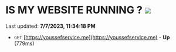# IS MY WEBSITE RUNNING ? [![](https://img.shields.io/static/v1?label=Sponsor&message=%E2%9D%A4&logo=GitHub&color=%23fe8e86)](https://github.com/sponsors/<username>)

Last updated: **7/7/2023, 11:34:18 PM**

- `GET` [https://youssefservice.me](https://youssefservice.me) - **Up** (779ms)
